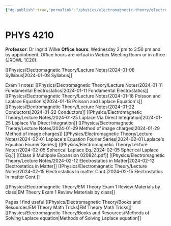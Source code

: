```yaml
---
{"dg-publish":true,"permalink":"/physics/electromagnetic-theory/electromagnetic-theory/"}
---
```


# PHYS 4210
**Professor**: Dr Ingrid Wilke
**Office hours**: Wednesday 2 pm to 3:50 pm and by appointment. Office hours are virtual in Webex Meeting
Room or in office (JROWL 1C20).

[[Physics/Electromagnetic Theory/Lecture Notes/2024-01-08 Syllabus\|2024-01-08 Syllabus]]

Exam 1 notes: 
[[Physics/Electromagnetic Theory/Lecture Notes/2024-01-11 Fundamental Electrostatics\|2024-01-11 Fundamental Electrostatics]]
[[Physics/Electromagnetic Theory/Lecture Notes/2024-01-18 Poisson and Laplace Equation's\|2024-01-18 Poisson and Laplace Equation's]]
[[Physics/Electromagnetic Theory/Lecture Notes/2024-01-22 Conductors\|2024-01-22 Conductors]]
[[Physics/Electromagnetic Theory/Lecture Notes/2024-01-25 Laplace Via Direct Integration\|2024-01-25 Laplace Via Direct Integration]]
[[Physics/Electromagnetic Theory/Lecture Notes/2024-01-29 Method of image charges\|2024-01-29 Method of image charges]]
[[Physics/Electromagnetic Theory/Lecture Notes/2024-02-01 Laplace's Equation Fourier Series\|2024-02-01 Laplace's Equation Fourier Series]]
[[Physics/Electromagnetic Theory/Lecture Notes/2024-02-05 Spherical Laplace Eq.\|2024-02-05 Spherical Laplace Eq.]]
[[Class 9 Multipole Expansion 020824.pdf]]
[[Physics/Electromagnetic Theory/Lecture Notes/2024-02-12 Electrostatics in Matter\|2024-02-12 Electrostatics in Matter]]
[[Physics/Electromagnetic Theory/Lecture Notes/2024-02-15 Electrostatics In matter Cont.\|2024-02-15 Electrostatics In matter Cont.]]

[[Physics/Electromagnetic Theory/EM Theory Exam 1 Review Materials by class\|EM Theory Exam 1 Review Materials by class]]


Pages I find useful
 [[Physics/Electromagnetic Theory/Books and Resources/EM Theory Math Tricks\|EM Theory Math Tricks]]
 [[Physics/Electromagnetic Theory/Books and Resources/Methods of Solving Laplace equation\|Methods of Solving Laplace equation]]
 


